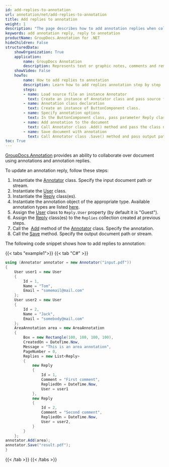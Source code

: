 ```yaml
---
id: add-replies-to-annotation
url: annotation/net/add-replies-to-annotation
title: Add replies to annotation
weight: 1
description: "The page describes how to add annotation replies when collaborate over document using GroupDocs.Annotation for .NET API."
keywords: add annotation reply, reply to annotation
productName: GroupDocs.Annotation for .NET
hideChildren: False
structuredData:
    showOrganization: True
    application:    
        name: GroupDocs Annotation
        description: Represents text or graphic notes, comments and remarks attached to a specific part of the content of the document using C#
    showVideo: False
    howTo:
        name: How to add replies to annotation
        description: Learn how to add replies annotation step by step
        steps:
        - name: Load source file an instance Annotator
          text: Create an instance of Annotator class and pass source file path as a constructor parameter. You may specify absolute or relative file path as per your requirements. 
        - name: Annotation class declaration
          text: Create an instance of ButtonComponent class.
        - name: Specify annotation options 
          text: In the ButtonComponent class, pass parameter Reply class with property.
        - name: Add annotation to the document
          text: Call Annotator class .Add() method and pass the class name ButtonComponent.
        - name: Save document with annotation
          text: Call Annotator class .Save() method and pass output path file.
toc: True
---
```

[GroupDocs.Annotation](https://products.groupdocs.com/annotation/net) provides an ability to collaborate over document using annotations and annotation replies. 
  
To update an annotation reply, follow these steps:

1.   Instantiate the [Annotator](https://reference.groupdocs.com/net/annotation/groupdocs.annotation/annotator) class. Specify the input document path or stream.
2.   Instantiate the [User](https://reference.groupdocs.com/net/annotation/groupdocs.annotation.models/user) class.
3.   Instantiate the [Reply](https://reference.groupdocs.com/net/annotation/groupdocs.annotation.models/reply) class(es).
4.   Instantiate the annotation object of the appropriate type. Available annotation types are listed [here](https://reference.groupdocs.com/annotation/net/groupdocs.annotation.models.annotationmodels).
5.   Assign the [User](https://reference.groupdocs.com/net/annotation/groupdocs.annotation.models/user) class to `Reply.User` property (by default it is "Guest").
6.   Assign the [Reply](https://reference.groupdocs.com/net/annotation/groupdocs.annotation.models/reply) class(es) to the `Replies` collection created at previous steps.
7.   Call the  [Add](https://reference.groupdocs.com/annotation/net/groupdocs.annotation/annotator/methods/add) method of the [Annotator](https://reference.groupdocs.com/net/annotation/groupdocs.annotation/annotator) class. Specify the annotation.
8.   Call the [Save](https://reference.groupdocs.com/net/annotation/groupdocs.annotation/annotator/methods/save/index) method. Specify the output document path or stream.

The following code snippet shows how to add replies to annotation:

{{< tabs "example1">}}
{{< tab "C#" >}}
```csharp
using (Annotator annotator = new Annotator("input.pdf"))
{
	User user1 = new User
	{
		Id = 1,
		Name = "Tom",
		Email = "somemail@mail.com"
	};
	User user2 = new User
	{
		Id = 2,
		Name = "Jack",
		Email = "somebody@mail.com"
	};
	AreaAnnotation area = new AreaAnnotation
	{
		Box = new Rectangle(100, 100, 100, 100),
		CreatedOn = DateTime.Now,
		Message = "This is an area annotation",
		PageNumber = 0,
		Replies = new List<Reply>
		{
			new Reply
			{
				Id = 1,
				Comment = "First comment",
				RepliedOn = DateTime.Now,
				User = user1
			},
			new Reply
			{
				Id = 2,
				Comment = "Second comment",
				RepliedOn = DateTime.Now,
				User = user2,
			}
		}
	};
annotator.Add(area);
annotator.Save("result.pdf");
}
```
{{< /tab >}}
{{< /tabs >}}